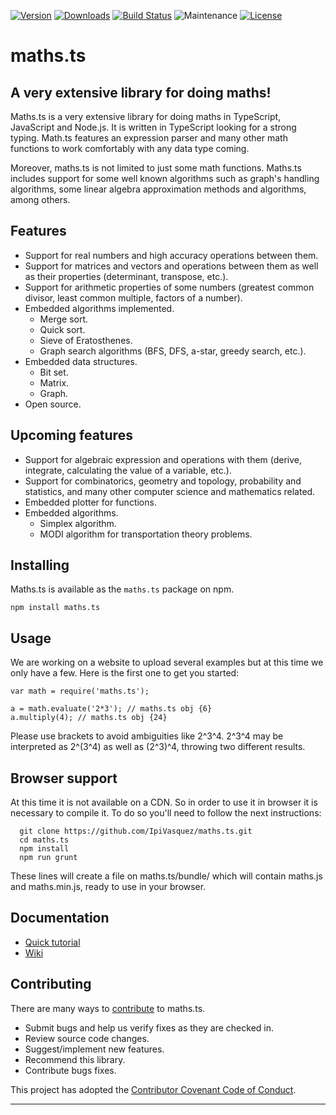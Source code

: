 [![Version](https://img.shields.io/npm/v/maths.ts.svg)](https://www.npmjs.com/package/maths.ts)
[![Downloads](https://img.shields.io/npm/dm/maths.ts.svg)](https://www.npmjs.com/package/maths.ts)
[![Build Status](https://img.shields.io/travis/IpiVasquez/maths.ts.svg)](https://travis-ci.org/IpiVasquez/maths.ts)
![Maintenance](https://img.shields.io/maintenance/yes/2017.svg)
[![License](https://img.shields.io/github/license/IpiVasquez/maths.ts.svg)](https://github.com/IpiVasquez/maths.ts/blob/master/LICENSE)

# maths.ts

## A very extensive library for doing maths!
Maths.ts is a very extensive library for doing maths in TypeScript, JavaScript and Node.js. It is written in TypeScript looking for a strong typing. Math.ts features an expression parser and many other math functions to work comfortably with any data type coming.

Moreover, maths.ts is not limited to just some math functions. Maths.ts includes support for some well known algorithms such as graph's handling algorithms, some linear algebra approximation methods and algorithms, among others.

## Features
* Support for real numbers and high accuracy operations between them.
* Support for matrices and vectors and operations between them as well as their properties (determinant, transpose, etc.).
* Support for arithmetic properties of some numbers (greatest common divisor, least common multiple, factors of a number).
* Embedded algorithms implemented.
  * Merge sort.
  * Quick sort.
  * Sieve of Eratosthenes.
  * Graph search algorithms (BFS, DFS, a-star, greedy search, etc.).
* Embedded data structures.
  * Bit set.
  * Matrix.
  * Graph.
* Open source.

## Upcoming features
* Support for algebraic expression and operations with them (derive, integrate, calculating the value of a variable, etc.).
* Support for combinatorics, geometry and topology, probability and statistics, and many other computer science and mathematics related.
* Embedded plotter for functions.
* Embedded algorithms.
  * Simplex algorithm.
  * MODI algorithm for transportation theory problems.

## Installing
Maths.ts is available as the `maths.ts` package on npm.

    npm install maths.ts

## Usage
We are working on a website to upload several examples but at this time we only have a few. Here is the first one to get you started:

    var math = require('maths.ts');
    
    a = math.evaluate('2*3'); // maths.ts obj {6}
    a.multiply(4); // maths.ts obj {24}
    
Please use brackets to avoid ambiguities like 2^3^4. 2^3^4 may be interpreted as 2^(3^4) as well as (2^3)^4, throwing two different results.

## Browser support
At this time it is not available on a CDN. So in order to use it in browser it is necessary to compile it. To do so you'll need to follow the next instructions:
  
      git clone https://github.com/IpiVasquez/maths.ts.git
      cd maths.ts
      npm install
      npm run grunt

These lines will create a file on maths.ts/bundle/ which will contain maths.js and maths.min.js, ready to use in your browser.

## Documentation
* [Quick tutorial](https://github.com/IpiVasquez/maths.ts/wiki)
* [Wiki](https://github.com/IpiVasquez/maths.ts/wiki)

## Contributing
There are many ways to [contribute](https://github.com/IpiVasquez/maths.ts/blob/master/CONTRIBUTING.md) to maths.ts.

* Submit bugs and help us verify fixes as they are checked in.
* Review source code changes.
* Suggest/implement new features.
* Recommend this library.
* Contribute bugs fixes.

This project has adopted the [Contributor Covenant Code of Conduct](https://github.com/IpiVasquez/maths.ts/blob/master/CODE_OF_CONDUCT.md).

* * *